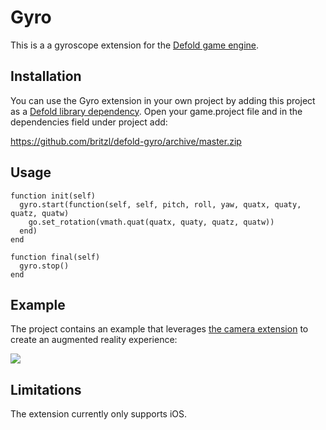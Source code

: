 # Gyro
This is a a gyroscope extension for the [Defold game engine](http://www.defold.com).

## Installation
You can use the Gyro extension in your own project by adding this project as a [Defold library dependency](http://www.defold.com/manuals/libraries/). Open your game.project file and in the dependencies field under project add:

https://github.com/britzl/defold-gyro/archive/master.zip

## Usage
    function init(self)
      gyro.start(function(self, self, pitch, roll, yaw, quatx, quaty, quatz, quatw)
        go.set_rotation(vmath.quat(quatx, quaty, quatz, quatw))
      end)
    end
    
    function final(self)
      gyro.stop()
    end


## Example
The project contains an example that leverages [the camera extension](https://github.com/defold/extension-camera) to create an augmented reality experience:

![](docs/gyro_480.gif)

## Limitations
The extension currently only supports iOS.